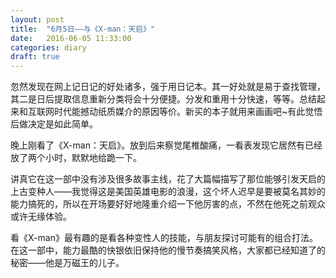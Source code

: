 ```yaml
---
layout: post
title:  "6月5日——与《X-man：天启》"
date:   2016-06-05 11:33:00
categories: diary
draft: true
---
```


忽然发现在网上记日记的好处诸多，强于用日记本。其一好处就是易于查找管理，其二是日后提取信息重新分类将会十分便捷。分发和重用十分快速，等等。总结起来和互联网时代能撼动纸质媒介的原因等价。新买的本子就用来画画吧~有此觉悟后做决定是如此简单。

晚上刚看了《X-man：天启》。放到后来察觉尾椎酸痛，一看表发现它居然有已经放了两个小时，默默地给跪一下。

讲真它在这一部中没有涉及很多故事主线，花了大篇幅描写了那位能够引发天启的上古变种人——我觉得这是美国英雄电影的浪漫，这个坏人迟早是要被莫名其妙的能力搞死的，所以在开场要好好地隆重介绍一下他厉害的点，不然在他死之前观众或许无缘体验。

看《X-man》最有趣的是看各种变性人的技能，与朋友探讨可能有的组合打法。在这一部中，能力最酷的快银依旧保持他的慢节奏搞笑风格，大家都已经知道了的秘密——他是万磁王的儿子。